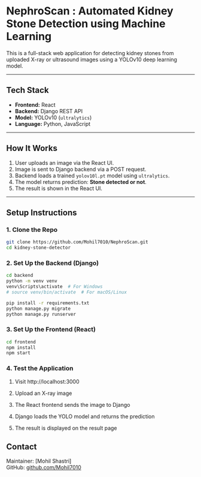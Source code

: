 # NephroScan : Automated Kidney Stone Detection using Machine Learning

This is a full-stack web application for detecting kidney stones from uploaded X-ray or ultrasound images using a YOLOv10 deep learning model.

---

## Tech Stack

- **Frontend:** React
- **Backend:** Django REST API
- **Model:** YOLOv10 (`ultralytics`)
- **Language:** Python, JavaScript

---

## How It Works

1. User uploads an image via the React UI.
2. Image is sent to Django backend via a POST request.
3. Backend loads a trained `yolov10l.pt` model using `ultralytics`.
4. The model returns prediction: **Stone detected or not**.
5. The result is shown in the React UI.

---

## Setup Instructions

### 1. Clone the Repo

```bash
git clone https://github.com/Mohil7010/NephroScan.git
cd kidney-stone-detector

```

### 2. Set Up the Backend (Django)

```bash
cd backend
python -m venv venv
venv\Scripts\activate  # For Windows
# source venv/bin/activate  # For macOS/Linux

pip install -r requirements.txt
python manage.py migrate
python manage.py runserver

```

### 3. Set Up the Frontend (React)

```bash
cd frontend
npm install
npm start

```

### 4. Test the Application

1. Visit http://localhost:3000

2. Upload an X-ray image

3. The React frontend sends the image to Django

4. Django loads the YOLO model and returns the prediction

5. The result is displayed on the result page

## Contact

Maintainer: [Mohil Shastri]  
GitHub: [github.com/Mohil7010](https://github.com/Mohil7010)
